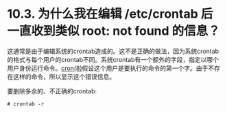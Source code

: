 # 10.3. 为什么我在编辑 /etc/crontab 后一直收到类似 root: not found 的信息？

这通常是由于编辑系统的crontab造成的。这不是正确的做法，因为系统crontab的格式与每个用户的crontab不同。系统crontab有一个额外的字段，指定以哪个用户身份运行命令。[cron(8)](https://www.freebsd.org/cgi/man.cgi?query=cron&sektion=8&format=html)假设这个用户是要执行的命令的第一个字。由于不存在这样的命令，所以显示这个错误信息。

要删除多余的、不正确的crontab:

```
# crontab -r
```
